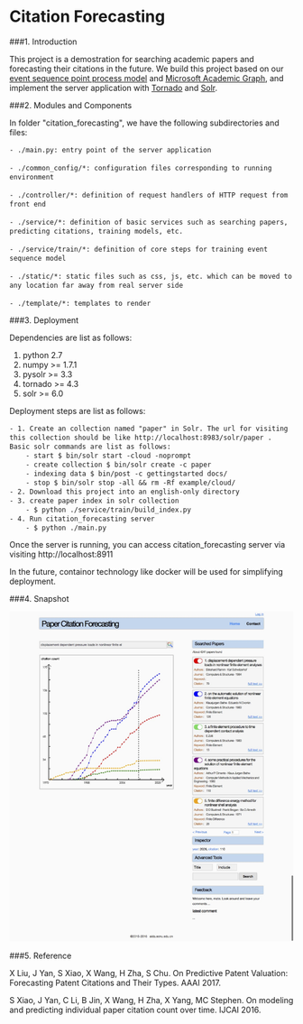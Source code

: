 # Citation Forecasting

###1. Introduction

This project is a demostration for searching academic papers and forecasting their citations in the future. We build this project based on our [event sequence point process model](https://github.com/xinchrome/point_process) and [Microsoft Academic Graph](https://www.microsoft.com/en-us/research/project/microsoft-academic-graph/), and implement the server application with [Tornado](http://www.tornadoweb.org/en/stable/) and [Solr](http://lucene.apache.org/solr/).


###2. Modules and Components

In folder "citation_forecasting", we have the following subdirectories and files:

	- ./main.py: entry point of the server application

	- ./common_config/*: configuration files corresponding to running environment

	- ./controller/*: definition of request handlers of HTTP request from front end

	- ./service/*: definition of basic services such as searching papers, predicting citations, training models, etc.

	- ./service/train/*: definition of core steps for training event sequence model

	- ./static/*: static files such as css, js, etc. which can be moved to any location far away from real server side

	- ./template/*: templates to render


###3. Deployment


Dependencies are list as follows:

1. python 2.7
2. numpy >= 1.7.1
6. pysolr >= 3.3
3. tornado >= 4.3
5. solr >= 6.0



Deployment steps are list as follows:


	- 1. Create an collection named "paper" in Solr. The url for visiting this collection should be like http://localhost:8983/solr/paper . Basic solr commands are list as follows:
		- start $ bin/solr start -cloud -noprompt
		- create collection $ bin/solr create -c paper
		- indexing data $ bin/post -c gettingstarted docs/
		- stop $ bin/solr stop -all && rm -Rf example/cloud/
	- 2. Download this project into an english-only directory
	- 3. create paper index in solr collection 
		- $ python ./service/train/build_index.py
	- 4. Run citation_forecasting server
		- $ python ./main.py


Once the server is running, you can access citation_forecasting server via visiting http://localhost:8911



In the future, containor technology like docker will be used for simplifying deployment.



###4. Snapshot

![](./doc/citation.png)


###5. Reference

X Liu, J Yan, S Xiao, X Wang, H Zha, S Chu. On Predictive Patent Valuation: Forecasting Patent Citations and Their Types. AAAI 2017.


S Xiao, J Yan, C Li, B Jin, X Wang, H Zha, X Yang, MC Stephen. On modeling and predicting individual paper citation count over time. IJCAI 2016.



